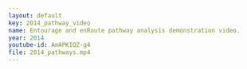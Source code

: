 ```yaml
---
layout: default
key: 2014_pathway_video
name: Entourage and enRoute pathway analysis demonstration video.
year: 2014
youtube-id: AmAPKIQZ-g4
file: 2014_pathways.mp4
---
```

